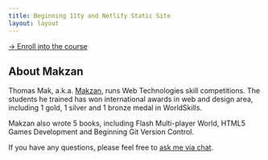 ```yaml
---
title: Beginning 11ty and Netlify Static Site
layout: layout
---
```



[→ Enroll into the course](/README/)



## About Makzan

Thomas Mak, a.k.a. [Makzan](https://makzan.net), runs Web Technologies skill competitions. The students he trained has won international awards in web and design area, including 1 gold, 1 silver and 1 bronze medal in WorldSkills.

Makzan also wrote 5 books, including Flash Multi-player World, HTML5 Games Development and Beginning Git Version Control.

If you have any questions, please feel free to <a href="#" onclick="dashly.open()">ask me via chat</a>.